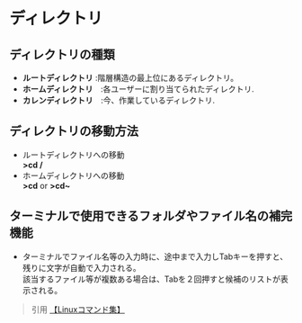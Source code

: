 # ディレクトリ  
## ディレクトリの種類  
* **ルートディレクトリ** :階層構造の最上位にあるディレクトリ。  
* **ホームディレクトリ**　:各ユーザーに割り当てられたディレクトリ.  
* **カレンディレクトリ**　:今、作業しているディレクトリ.  

## ディレクトリの移動方法  
* ルートディレクトリへの移動<br> **>cd /**  
* ホームディレクトリへの移動<br> **>cd** or **>cd~**  

## ターミナルで使用できるフォルダやファイル名の補完機能  
* ターミナルでファイル名等の入力時に、途中まで入力しTabキーを押すと、残りに文字が自動で入力される。<br>
該当するファイル等が複数ある場合は、Tabを２回押すと候補のリストが表示される。  

> 引用
[【Linuxコマンド集】](https://eng-entrance.com/linux-command-cd#i-2)


